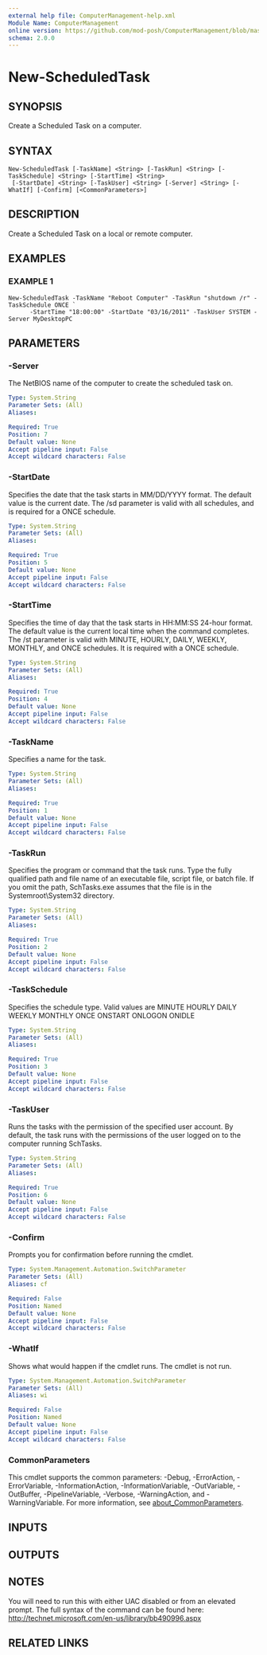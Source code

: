 ```yaml
---
external help file: ComputerManagement-help.xml
Module Name: ComputerManagement
online version: https://github.com/mod-posh/ComputerManagement/blob/master/docs/New-ScheduledTask#new-scheduledtask
schema: 2.0.0
---
```


# New-ScheduledTask

## SYNOPSIS
Create a Scheduled Task on a computer.

## SYNTAX

```
New-ScheduledTask [-TaskName] <String> [-TaskRun] <String> [-TaskSchedule] <String> [-StartTime] <String>
 [-StartDate] <String> [-TaskUser] <String> [-Server] <String> [-WhatIf] [-Confirm] [<CommonParameters>]
```

## DESCRIPTION
Create a Scheduled Task on a local or remote computer.

## EXAMPLES

### EXAMPLE 1
```
New-ScheduledTask -TaskName "Reboot Computer" -TaskRun "shutdown /r" -TaskSchedule ONCE `
      -StartTime "18:00:00" -StartDate "03/16/2011" -TaskUser SYSTEM -Server MyDesktopPC
```

## PARAMETERS

### -Server
The NetBIOS name of the computer to create the scheduled task on.

```yaml
Type: System.String
Parameter Sets: (All)
Aliases:

Required: True
Position: 7
Default value: None
Accept pipeline input: False
Accept wildcard characters: False
```

### -StartDate
Specifies the date that the task starts in MM/DD/YYYY format. The default value
is the current date. The /sd parameter is valid with all schedules, and is
required for a ONCE schedule.

```yaml
Type: System.String
Parameter Sets: (All)
Aliases:

Required: True
Position: 5
Default value: None
Accept pipeline input: False
Accept wildcard characters: False
```

### -StartTime
Specifies the time of day that the task starts in HH:MM:SS 24-hour format. The
default value is the current local time when the command completes.
The /st parameter is valid with MINUTE, HOURLY, DAILY, WEEKLY, MONTHLY, and ONCE
schedules. It is required with a ONCE schedule.

```yaml
Type: System.String
Parameter Sets: (All)
Aliases:

Required: True
Position: 4
Default value: None
Accept pipeline input: False
Accept wildcard characters: False
```

### -TaskName
Specifies a name for the task.

```yaml
Type: System.String
Parameter Sets: (All)
Aliases:

Required: True
Position: 1
Default value: None
Accept pipeline input: False
Accept wildcard characters: False
```

### -TaskRun
Specifies the program or command that the task runs. Type the fully qualified
path and file name of an executable file, script file, or batch file.
If you omit the path, SchTasks.exe assumes that the file is in the
Systemroot\System32 directory.

```yaml
Type: System.String
Parameter Sets: (All)
Aliases:

Required: True
Position: 2
Default value: None
Accept pipeline input: False
Accept wildcard characters: False
```

### -TaskSchedule
Specifies the schedule type.
Valid values are
	MINUTE
	HOURLY
	DAILY
	WEEKLY
	MONTHLY
	ONCE
	ONSTART
	ONLOGON
	ONIDLE

```yaml
Type: System.String
Parameter Sets: (All)
Aliases:

Required: True
Position: 3
Default value: None
Accept pipeline input: False
Accept wildcard characters: False
```

### -TaskUser
Runs the tasks with the permission of the specified user account. By default,
the task runs with the permissions of the user logged on to the computer running
SchTasks.

```yaml
Type: System.String
Parameter Sets: (All)
Aliases:

Required: True
Position: 6
Default value: None
Accept pipeline input: False
Accept wildcard characters: False
```

### -Confirm
Prompts you for confirmation before running the cmdlet.

```yaml
Type: System.Management.Automation.SwitchParameter
Parameter Sets: (All)
Aliases: cf

Required: False
Position: Named
Default value: None
Accept pipeline input: False
Accept wildcard characters: False
```

### -WhatIf
Shows what would happen if the cmdlet runs.
The cmdlet is not run.

```yaml
Type: System.Management.Automation.SwitchParameter
Parameter Sets: (All)
Aliases: wi

Required: False
Position: Named
Default value: None
Accept pipeline input: False
Accept wildcard characters: False
```

### CommonParameters
This cmdlet supports the common parameters: -Debug, -ErrorAction, -ErrorVariable, -InformationAction, -InformationVariable, -OutVariable, -OutBuffer, -PipelineVariable, -Verbose, -WarningAction, and -WarningVariable. For more information, see [about_CommonParameters](http://go.microsoft.com/fwlink/?LinkID=113216).

## INPUTS

## OUTPUTS

## NOTES
You will need to run this with either UAC disabled or from an elevated prompt.
The full syntax of the command can be found here:
	http://technet.microsoft.com/en-us/library/bb490996.aspx

## RELATED LINKS
